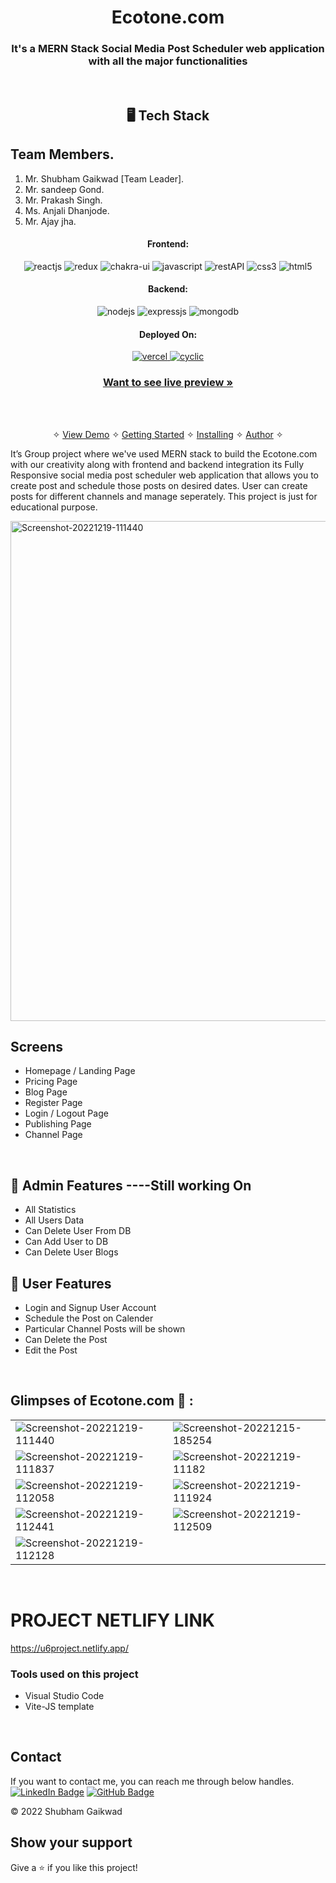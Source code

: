 <h1 align="center">Ecotone.com</h1>

<h3 align="center">It's a MERN Stack Social Media Post Scheduler web application with all the major functionalities</h3>

<br />


<h2 align="center">🖥️ Tech Stack</h2>

## Team Members.
1.	Mr. Shubham Gaikwad [Team Leader].
2.	Mr. sandeep Gond.
3.	Mr. Prakash Singh.
4.	Ms. Anjali Dhanjode.
5.	Mr. Ajay jha.



<h4 align="center">Frontend:</h4>

<p align="center">
  <img src="https://img.shields.io/badge/React-20232A?style=for-the-badge&logo=react&logoColor=61DAFB" alt="reactjs" />
  <img src="https://img.shields.io/badge/Redux-593D88?style=for-the-badge&logo=redux&logoColor=white" alt="redux" />
  <img src="https://img.shields.io/badge/Chakra%20UI-3bc7bd?style=for-the-badge&logo=chakraui&logoColor=white" alt="chakra-ui" />
  <img src="https://img.shields.io/badge/JavaScript-323330?style=for-the-badge&logo=javascript&logoColor=F7DF1E" alt="javascript" />
  <img src="https://img.shields.io/badge/Rest_API-02303A?style=for-the-badge&logo=react-router&logoColor=white" alt="restAPI" />
  <img src="https://img.shields.io/badge/CSS3-1572B6?style=for-the-badge&logo=css3&logoColor=white" alt="css3" />
  <img src="https://img.shields.io/badge/HTML5-E34F26?style=for-the-badge&logo=html5&logoColor=white" alt="html5" />
</p>


<h4 align="center">Backend:</h4>

<p align="center">
  <img src="https://img.shields.io/badge/Node.js-339933?style=for-the-badge&logo=nodedotjs&logoColor=white" alt="nodejs" />
  <img src="https://img.shields.io/badge/Express.js-000000?style=for-the-badge&logo=express&logoColor=white" alt="expressjs" />
  <img src="https://img.shields.io/badge/MongoDB-4EA94B?style=for-the-badge&logo=mongodb&logoColor=white" alt="mongodb" />

</p>





<h4 align="center">Deployed On:</h4>

<p align="center">
<a href="https://u6project.netlify.app/">
  <img src="https://img.shields.io/badge/Netlify-00C7B7?style=for-the-badge&logo=netlify&logoColor=white" alt="vercel" />
</a>  
<a href="https://mauve-rabbit-gown.cyclic.app/">
  <img src="https://img.shields.io/badge/Cyclic-430098?style=for-the-badge&logo=cyclic&logoColor=white" alt="cyclic" />
  </a>
</p>



<h3 align="center"><a href="https://u6project.netlify.app/"><strong>Want to see live preview »</strong></a></h3>


<br />

<p align="center">
  <br />&#10023;
  <a href="#Demo">View Demo</a> &#10023;
  <a href="#Getting-Started">Getting Started</a> &#10023; 
  <a href="#Install">Installing</a> &#10023;
  <a href="#Contact">Author</a> &#10023;
</p>

It’s Group project where we've used MERN stack to build the Ecotone.com with our creativity along with frontend and backend integration
its Fully Responsive social media post scheduler web application that allows you to create post and schedule those posts on desired dates. User can create posts for different channels and manage seperately. This project is just for educational purpose.

<img src="https://i.ibb.co/f1kCMWH/Screenshot-20221219-111440.png" alt="Screenshot-20221219-111440" width="800px" />


<br />

## Screens 
- Homepage / Landing Page
- Pricing Page 
- Blog Page
- Register Page
- Login / Logout Page
- Publishing Page
- Channel Page



<br />


## 🚀 Admin Features ----Still working On
- All Statistics
- All Users Data
- Can Delete User From DB
- Can Add User to DB
- Can Delete User Blogs
 
## 🚀 User Features
- Login and Signup User Account
- Schedule the Post on Calender
- Particular Channel Posts will be shown
- Can Delete the Post
- Edit the Post

<br />

## Glimpses of Ecotone.com 🙈 :




<table>
  <tr>
    <td><img maxW="50%" src="https://i.ibb.co/f1kCMWH/Screenshot-20221219-111440.png" alt="Screenshot-20221219-111440" /></td>
    <td><img maxW="50%" src="https://i.ibb.co/7Yk5wrF/Screenshot-20221215-185254.png" alt="Screenshot-20221215-185254"/></td>
  </tr>
  <tr>
   <td><img src="https://i.ibb.co/qCCTrBd/Screenshot-20221219-111837.png" alt="Screenshot-20221219-111837"/></td>
    <td><img src="https://i.ibb.co/xjhf4C2/Screenshot-20221219-111821.png" alt="Screenshot-20221219-11182" /></td>
  </tr>
  <tr>
    <td><img src="https://i.ibb.co/QM76h3G/Screenshot-20221219-112058.png" alt="Screenshot-20221219-112058" /></td>
    <td><img src="https://i.ibb.co/S57bcRz/Screenshot-20221219-111924.png" alt="Screenshot-20221219-111924" /></td>
  </tr>
  <tr>
    <td><img src="https://i.ibb.co/xjT7Xzb/Screenshot-20221219-112441.png" alt="Screenshot-20221219-112441"  /></td>
    <td><img src="https://i.ibb.co/9wLfBDX/Screenshot-20221219-112509.png" alt="Screenshot-20221219-112509" /></td>
  </tr>
   <tr>
    <td><img src="https://i.ibb.co/rmJWtDz/Screenshot-20221219-112128.png" alt="Screenshot-20221219-112128"   alt="women" /></td>  
  </tr>   

</table>

<br />


# PROJECT NETLIFY LINK
https://u6project.netlify.app/


### Tools used on this project

- Visual Studio Code
- Vite-JS template

<br />


## Contact

If you want to contact me, you can reach me through below handles. <br />
[![LinkedIn Badge](https://img.shields.io/badge/LinkedIn--informational?style=flat&logo=linkedin&logoColor=blue&color=blue)](https://www.linkedin.com/in/shubhamgaikwad7/)
 [![GitHub Badge](https://img.shields.io/badge/GitHub--informational?style=flat&logo=github&logoColor=white&color=blue)](https://github.com/gShubham7)



© 2022 Shubham Gaikwad



## Show your support

Give a ⭐️ if you like this project!
